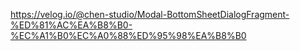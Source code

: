 https://velog.io/@chen-studio/Modal-BottomSheetDialogFragment-%ED%81%AC%EA%B8%B0-%EC%A1%B0%EC%A0%88%ED%95%98%EA%B8%B0
